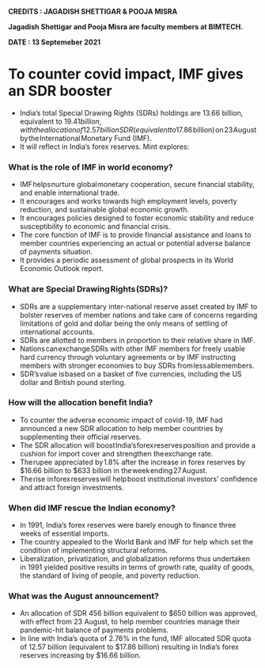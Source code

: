 **CREDITS : JAGADISH SHETTIGAR & POOJA MISRA**

**Jagadish Shettigar and Pooja Misra are faculty members at BIMTECH.**

**DATE : 13 Septemeber 2021**

# To counter covid impact, IMF gives an SDR booster
- India’s total Special Drawing Rights (SDRs) holdings are 13.66 billion, equivalent to $19.41 billion, with the allocation of 12.57 billion SDR (equivalent to $17.86 billion) on 23 August by the International Monetary Fund (IMF).
- It will reflect in India’s forex reserves. Mint explores:

### What is the role of IMF in world economy?
- IMF helps nurture global monetary cooperation, secure financial stability, and enable international trade.
- It encourages and works towards high employment levels, poverty reduction, and sustainable global economic growth.
- It encourages policies designed to foster economic stability and reduce susceptibility to economic and financial crisis.
- The core function of IMF is to provide financial assistance and loans to member countries experiencing an actual or potential adverse balance of payments situation.
- It provides a periodic assessment of global prospects in its World Economic Outlook report.

### What are Special Drawing Rights (SDRs)?
- SDRs are a supplementary inter-national reserve asset created by IMF to bolster reserves of member nations and take care of concerns regarding limitations of gold and dollar being the only means of settling of international accounts.
- SDRs are allotted to members in proportion to their relative share in IMF.
- Nations can exchange SDRs with other IMF members for freely usable hard currency through voluntary agreements or by IMF instructing members with stronger economies to buy SDRs from less able members.
- SDR’s value is based on a basket of five currencies, including the US dollar and British pound sterling.

### How will the allocation benefit India?
- To counter the adverse economic impact of covid-19, IMF had announced a new SDR allocation to help member countries by supplementing their official reserves.
- The SDR allocation will boost India’s forex reserves position and provide a cushion for import cover and strengthen the exchange rate.
- The rupee appreciated by 1.8% after the increase in forex reserves by $16.66 billion to $633 billion in the week ending 27 August.
- The rise in forex reserves will help boost institutional investors’ confidence and attract foreign investments.

### When did IMF rescue the Indian economy?
- In 1991, India’s forex reserves were barely enough to finance three weeks of essential imports.
- The country appealed to the World Bank and IMF for help which set the condition of implementing structural reforms.
- Liberalization, privatization, and globalization reforms thus undertaken in 1991 yielded positive results in terms of growth rate, quality of goods, the standard of living of people, and poverty reduction.


### What was the August announcement?
- An allocation of SDR 456 billion equivalent to $650 billion was approved, with effect from 23 August, to help member countries manage their pandemic-hit balance of payments problems.
- In line with India’s quota of 2.76% in the fund, IMF allocated SDR quota of 12.57 billion (equivalent to $17.86 billion) resulting in India’s forex reserves increasing by $16.66 billion.

